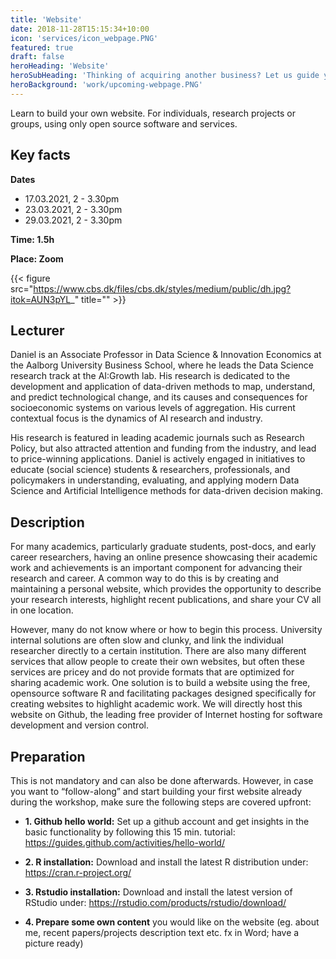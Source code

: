 ```yaml
---
title: 'Website'
date: 2018-11-28T15:15:34+10:00
icon: 'services/icon_webpage.PNG'
featured: true
draft: false
heroHeading: 'Website'
heroSubHeading: 'Thinking of acquiring another business? Let us guide you through the process.'
heroBackground: 'work/upcoming-webpage.PNG'
---
```


Learn to build your own website. For individuals, research projects or groups, using only open source software and services.

## Key facts

**Dates**
* 17.03.2021, 2 - 3.30pm  
* 23.03.2021, 2 - 3.30pm
* 29.03.2021, 2 - 3.30pm

**Time: 1.5h**

**Place: Zoom**

{{< figure src="https://www.cbs.dk/files/cbs.dk/styles/medium/public/dh.jpg?itok=AUN3pYL_" title="" >}}

## Lecturer

Daniel is an Associate Professor in Data Science & Innovation Economics at the Aalborg University Business School, where he leads the Data Science research track at the AI:Growth lab. His research is dedicated to the development and application of data-driven methods to map, understand, and predict technological change, and its causes and consequences for socioeconomic systems on various levels of aggregation. His current contextual focus is the dynamics of AI research and industry. 

His research is featured in leading academic journals such as Research Policy, but also attracted attention and funding from the industry, and lead to price-winning applications. Daniel is actively engaged in initiatives to educate (social science) students & researchers, professionals, and policymakers in understanding, evaluating, and applying modern Data Science and Artificial Intelligence methods for data-driven decision making. 

## Description
For many academics, particularly graduate students, post-docs, and early career researchers, having an online presence showcasing their academic work and achievements is an important component for advancing their research and career. A common way to do this is by creating and maintaining a personal website, which provides the opportunity to describe your research interests, highlight recent publications, and share your CV all in one location. 

However, many do not know where or how to begin this process. University internal solutions are often slow and clunky, and link the individual researcher directly to a certain institution. There are also many different services that allow people to create their own websites, but often these services are pricey and do not provide formats that are optimized for sharing academic work. One solution is to build a website using the free, opensource software R and facilitating packages designed specifically for creating websites to highlight academic work. We will directly host this website on Github, the leading free provider of Internet hosting for software development and version control.


## Preparation
This is not mandatory and can also be done afterwards. However, in case you want to “follow-along” and start building your first website already during the workshop, make sure the following steps are covered upfront:

* **1. Github hello world:** Set up a github account and get insights in the basic functionality by following this 15 min. tutorial: https://guides.github.com/activities/hello-world/ 

* **2. R installation:** Download and install the latest R distribution under:  https://cran.r-project.org/ 

* **3. Rstudio installation:** Download and install the latest version of RStudio under: https://rstudio.com/products/rstudio/download/ 

* **4. Prepare some own content** you would like on the website (eg. about me, recent papers/projects description text etc. fx in Word; have a picture ready)



